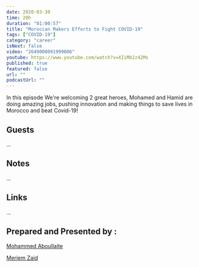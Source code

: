 ```yaml
---
date: 2020-03-30
time: 20h
duration: "01:00:57"
title: "Moroccan Makers Efforts to Fight COVID-19"
tags: ["COVID-19"]
category: "career"
isNext: false
video: "2649000091999006"
youtube: https://www.youtube.com/watch?v=XIiMb2z42Ms
published: true
featured: false
url: ""
podcastUrl: ""
---
```


In this episode We're welcoming 2 great heroes, Mohamed and Hamid are doing amazing jobs, pushing innovation and making things to save lives in Morocco and beat Covid-19!

## Guests

...

## Notes

...

## Links

...

## Prepared and Presented by :

[Mohammed Aboullaite](https://aboullaite.me/)

[Meriem Zaid](https://www.facebook.com/MeriemZaid)
